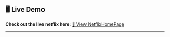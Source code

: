 ## 🖥️ Live Demo

**Check out the live netflix here:** [🔗 View NetflixHomePage](https://netlifix-homepage.netlify.app)

---

